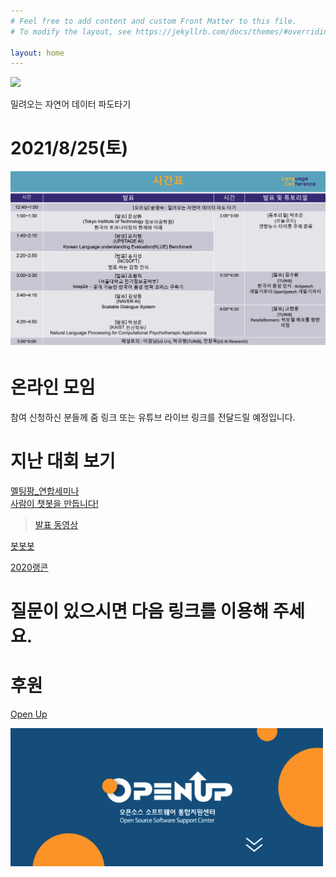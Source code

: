```yaml
---
# Feel free to add content and custom Front Matter to this file.
# To modify the layout, see https://jekyllrb.com/docs/themes/#overriding-theme-defaults

layout: home
---
```


                  


<img src="./pic/poser.png" width="800"><BR>

밀려오는 자연어 데이터 파도타기
      

#  2021/8/25(토)                             
                       
     
 <img src="./pic/timetable.png" width="800"><BR>                     

# 온라인 모임
참여 신청하신 분들께 줌 링크 또는 유튜브 라이브 링크를 전달드릴 예정입니다.         


# 지난 대회 보기          
[멜팅팡_연합세미나](https://www.onoffmix.com/event/110570)                   
[사람이 챗봇을 만듭니다!](https://www.onoffmix.com/event/124842)            
 >[발표 동영상](https://www.youtube.com/playlist?list=PLqkITFr6P-oRQu0OJCIqHuff-ubbCkWlL)                   

[봇봇봇](https://www.onoffmix.com/event/89407) 

[2020랭콘](https://www.youtube.com/playlist?list=PLqkITFr6P-oRTpBB7GZB7zRq70RQ4Brqt)


# 질문이 있으시면 다음 링크를 이용해 주세요.

# 후원                       

[Open Up](https://www.oss.kr/oss_intro)            

<img src="./pic/open.png" width="500"><BR>








